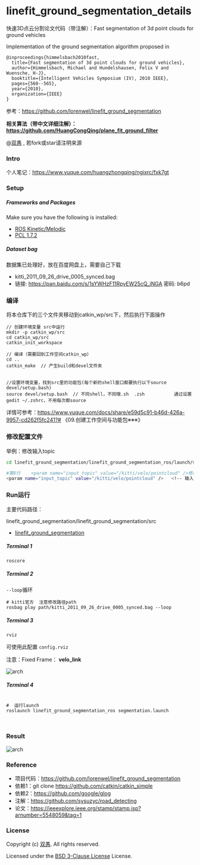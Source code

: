 # linefit_ground_segmentation_details

快速3D点云分割论文代码（带注解）：Fast segmentation of 3d point clouds for ground vehicles

Implementation of the ground segmentation algorithm proposed in

```
@inproceedings{himmelsbach2010fast,
  title={Fast segmentation of 3d point clouds for ground vehicles},
  author={Himmelsbach, Michael and Hundelshausen, Felix V and Wuensche, H-J},
  booktitle={Intelligent Vehicles Symposium (IV), 2010 IEEE},
  pages={560--565},
  year={2010},
  organization={IEEE}
}
```

参考：https://github.com/lorenwel/linefit_ground_segmentation

**相关算法（带中文详细注解）：https://github.com/HuangCongQing/plane_fit_ground_filter**

@[双愚](https://github.com/HuangCongQing/) , 若fork或star请注明来源

### Intro

个人笔记：https://www.yuque.com/huangzhongqing/ngixrc/fxk7gt

### Setup

##### Frameworks and Packages

Make sure you have the following is installed:

- [ROS Kinetic/Melodic](http://wiki.ros.org/melodic)
- [PCL 1.7.2](http://pointclouds.org/downloads/)

##### Dataset bag

数据集已处理好，放在百度网盘上，需要自己下载

* kitti_2011_09_26_drive_0005_synced.bag
* 链接: https://pan.baidu.com/s/1sYWHzF11RpyEW25cQ_iNGA  密码: b6pd

### 编译

将本仓库下的三个文件夹移动到catkin_wp/src下，然后执行下面操作

```shell
// 创建环境变量 src中运行
mkdir -p catkin_wp/src
cd catkin_wp/src
catkin_init_workspace

// 编译（需要回到工作空间catkin_wp）
cd ..
catkin_make  // 产生build和devel文件夹


//设置环境变量，找到src里的功能包(每个新的shell窗口都要执行以下source devel/setup.bash)
source devel/setup.bash  // 不同shell，不同哦.sh  .zsh           通过设置gedit ~/.zshrc，不用每次都source
```

详情可参考：https://www.yuque.com/docs/share/e59d5c91-b46d-426a-9957-cd262f5fc241?# 《09.创建工作空间与功能包※※※》


### 修改配置文件

举例：修改输入topic

```bash
cd linefit_ground_segmentation/linefit_ground_segmentation_ros/launch/segmentation.launch

#第8行    <param name="input_topic" value="/kitti/velo/pointcloud" />修改你的雷达点云话题
<param name="input_topic" value="/kitti/velo/pointcloud" />   <!-- 输入topic -->

```


### Run运行

主要代码路径：

linefit_ground_segmentation/linefit_ground_segmentation/src

* [linefit_ground_segmentation](linefit_ground_segmentation/linefit_ground_segmentation/src)

##### Terminal 1

```
roscore
```

##### Terminal 2

`--loop`循环

```
# kitti官方  注意修改路径path
rosbag play path/kitti_2011_09_26_drive_0005_synced.bag --loop
```

##### Terminal 3

```
rviz
```

可使用此配置 `config.rviz`

注意：Fixed Frame： **velo_link**

![arch](https://cdn.nlark.com/yuque/0/2021/png/232596/1611807439212-954eb16d-fdc6-49db-8647-b4df4d4115f7.png)

##### Terminal 4

```

#  运行launch
roslaunch linefit_ground_segmentation_ros segmentation.launch



```

### Result

![arch](https://cdn.nlark.com/yuque/0/2021/png/232596/1611807271441-3826b794-9a49-4ca5-879d-8206fbab4190.png)

### Reference

* 项目代码：https://github.com/lorenwel/linefit_ground_segmentation
* 依赖1：git clone https://github.com/catkin/catkin_simple
* 依赖2：https://github.com/google/glog
* 注解：https://github.com/sysuzyc/road_detecting
* 论文：https://ieeexplore.ieee.org/stamp/stamp.jsp?arnumber=5548059&tag=1

### License

Copyright (c) [双愚](https://github.com/HuangCongQing/). All rights reserved.

Licensed under the [BSD 3-Clause License](./LICENSE) License.
